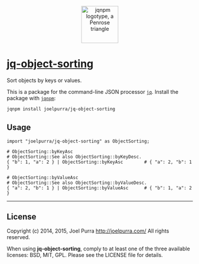 <p align="center">
  <img src="https://rawgit.com/joelpurra/jqnpm/master/resources/logotype/penrose-triangle.svg" alt="jqnpm logotype, a Penrose triangle" width="100" />
</p>

# [jq-object-sorting](https://github.com/joelpurra/jq-object-sorting)

Sort objects by keys or values.

This is a package for the command-line JSON processor [`jq`](https://stedolan.github.io/jq/). Install the package with [`jqnpm`](https://github.com/joelpurra/jqnpm):

```bash
jqnpm install joelpurra/jq-object-sorting
```



## Usage


```jq
import "joelpurra/jq-object-sorting" as ObjectSorting;

# ObjectSorting::byKeyAsc
# ObjectSorting::See also ObjectSorting::byKeyDesc.
{ "b": 1, "a": 2 } | ObjectSorting::byKeyAsc		# { "a": 2, "b": 1 }

# ObjectSorting::byValueAsc
# ObjectSorting::See also ObjectSorting::byValueDesc.
{ "a": 2, "b": 1 } | ObjectSorting::byValueAsc		# { "b": 1, "a": 2 }
```



---

## License
Copyright (c) 2014, 2015, Joel Purra <http://joelpurra.com/>
All rights reserved.

When using **jq-object-sorting**, comply to at least one of the three available licenses: BSD, MIT, GPL.
Please see the LICENSE file for details.


